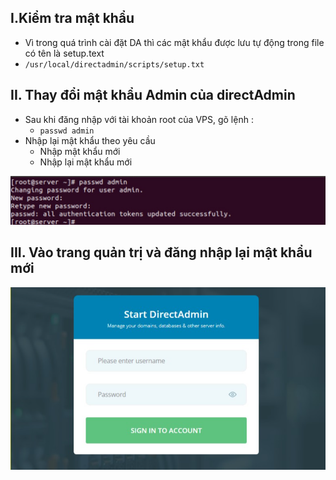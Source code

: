 ## I.Kiểm tra mật khẩu 
- Vì trong quá trình cài đặt DA thì các mật khẩu được lưu tự động trong file có tên là setup.text
- `/usr/local/directadmin/scripts/setup.txt`

## II. Thay đổi mật khẩu Admin của directAdmin 
- Sau khi đăng nhập với tài khoản root của VPS, gõ lệnh :
    + `passwd admin`
- Nhập lại mật khẩu theo yêu cầu
    + Nhập mật khẩu mới 
    + Nhập lại mật khẩu mới

<img src="img/pa1.png">

## III. Vào trang quản trị và đăng nhập lại mật khẩu mới 
<img src="img/pa2.png">
